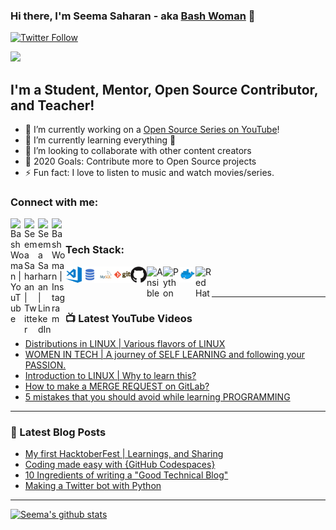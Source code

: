 ### Hi there, I'm Seema Saharan - aka [Bash Woman](https://youtube.com/BashWoman) 👋

[![Twitter Follow](https://img.shields.io/twitter/follow/SeemaSaharan5?color=1DA1F2&logo=twitter&style=for-the-badge)](https://twitter.com/intent/follow?original_referer=https%3A%2F%2Fgithub.com%2Fseema1711&screen_name=SeemaSaharan5)

<a href="http://youtube.com/BashWoman?sub_confirmation=1">
    <img src="https://img.shields.io/youtube/views/AI0gEvgPtAc?label=YouTube&logo=YouTube&style=for-the-badge">
  </a>

## I'm a Student, Mentor, Open Source Contributor, and Teacher!

- 🔭 I’m currently working on a [Open Source Series on YouTube](https://www.youtube.com/watch?v=wN9v0z3No24&list=PLhrUS-gSH3xBg9HPUU3z7WcKAgyYRog8H)!
- 🌱 I’m currently learning everything 🤣
- 👯 I’m looking to collaborate with other content creators
- 🥅 2020 Goals: Contribute more to Open Source projects
- ⚡ Fun fact: I love to listen to music and watch movies/series.

### Connect with me:

[<img align="left" alt="Bash Woman | YouTube" width="22px" src="https://cdn.jsdelivr.net/npm/simple-icons@v3/icons/youtube.svg" />](https://youtube.com/BashWoman)
[<img align="left" alt="Seema Saharan | Twitter" width="22px" src="https://cdn.jsdelivr.net/npm/simple-icons@v3/icons/twitter.svg" />](https://twitter.com/SeemaSaharan5)
[<img align="left" alt="Seema Saharan | LinkedIn" width="22px" src="https://cdn.jsdelivr.net/npm/simple-icons@v3/icons/linkedin.svg" />](https://linkedin.com/in/seemasaharan)
[<img align="left" alt="Bash Woman | Instagram" width="22px" src="https://cdn.jsdelivr.net/npm/simple-icons@v3/icons/instagram.svg" />](https://instagram.com/bashwoman)

<br />

### Tech Stack:

<img align="left" alt="Visual Studio Code" width="26px" src="https://raw.githubusercontent.com/github/explore/80688e429a7d4ef2fca1e82350fe8e3517d3494d/topics/visual-studio-code/visual-studio-code.png" />
<img align="left" alt="SQL" width="26px" src="https://raw.githubusercontent.com/github/explore/80688e429a7d4ef2fca1e82350fe8e3517d3494d/topics/sql/sql.png" />
<img align="left" alt="MySQL" width="26px" src="https://raw.githubusercontent.com/github/explore/80688e429a7d4ef2fca1e82350fe8e3517d3494d/topics/mysql/mysql.png" />
<img align="left" alt="Git" width="26px" src="https://raw.githubusercontent.com/github/explore/80688e429a7d4ef2fca1e82350fe8e3517d3494d/topics/git/git.png" />
<img align="left" alt="GitHub" width="26px" src="https://raw.githubusercontent.com/github/explore/78df643247d429f6cc873026c0622819ad797942/topics/github/github.png" />
<img align="left" alt="Ansible" width="26px" src="https://github.com/seema1711/seema1711/raw/master/download%20(1).png" />
<img align="left" alt="Python" width="26px" src="https://github.com/seema1711/seema1711/raw/master/download.jpg" />
<img align="left" alt="Docker" width="26px" src="https://github.com/seema1711/seema1711/raw/master/download.png" />
<img align="left" alt="RedHat" width="26px" src="https://github.com/seema1711/seema1711/raw/master/redhat.png" />

<br />
<br />

---

### 📺 Latest YouTube Videos

<!-- YOUTUBE:START -->
- [Distributions in LINUX | Various flavors of LINUX](https://www.youtube.com/watch?v=XQ7F5NFusOQ)
- [WOMEN IN TECH | A journey of SELF LEARNING and following your PASSION.](https://www.youtube.com/watch?v=JJV1Yzc1NCw)
- [Introduction to LINUX | Why to learn this?](https://www.youtube.com/watch?v=A8Xg_vKxuTI)
- [How to make a MERGE REQUEST on GitLab?](https://www.youtube.com/watch?v=RcTo_kZ0OLA)
- [5 mistakes that you should avoid while learning PROGRAMMING](https://www.youtube.com/watch?v=rF3oylCKgH0)
<!-- YOUTUBE:END -->

---

### 📕 Latest Blog Posts

<!-- BLOG-POST-LIST:START -->
- [My first HacktoberFest | Learnings, and Sharing](https://dev.to/seema1711/my-first-hacktoberfest-learnings-and-sharing-408i)
- [Coding made easy with {GitHub Codespaces}](https://dev.to/seema1711/coding-made-easy-with-github-codespaces-14ec)
- [10 Ingredients of writing a "Good Technical Blog"](https://dev.to/seema1711/10-ingredients-of-writing-a-good-technical-blog-3o24)
- [Making a Twitter bot with Python](https://dev.to/seema1711/making-a-twitter-bot-with-python-3ld7)
<!-- BLOG-POST-LIST:END -->


---

[![Seema's github stats](https://github-readme-stats.vercel.app/api?username=seema1711)](https://github.com/seema1711/github-readme-stats)
